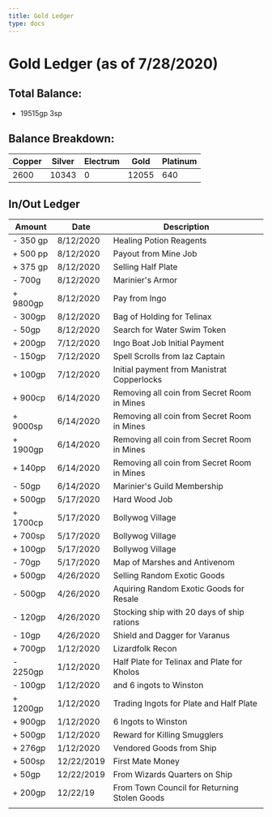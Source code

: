 ```yaml
---
title: Gold Ledger
type: docs
---
```

# Gold Ledger (as of 7/28/2020)

## Total Balance:
- 19515gp 3sp
## Balance Breakdown:
| Copper | Silver | Electrum | Gold | Platinum |
| --- | --- | --- | --- | --- |
| 2600 | 10343 | 0 | 12055 | 640 |

## In/Out Ledger
| Amount | Date | Description |
| --- | --- | --- |
| - 350 gp | 8/12/2020 | Healing Potion Reagents | 
| + 500 pp | 8/12/2020 | Payout from Mine Job |  
| + 375 gp | 8/12/2020 | Selling Half Plate | 
| - 700g | 8/12/2020 | Marinier's Armor |
| + 9800gp | 8/12/2020 | Pay from Ingo |
| - 300gp | 8/12/2020 | Bag of Holding for Telinax | 
| - 50gp | 8/12/2020 | Search for Water Swim Token | 
| + 200gp | 7/12/2020 | Ingo Boat Job Initial Payment |
| - 150gp | 7/12/2020 | Spell Scrolls from Iaz Captain |
| + 100gp | 7/12/2020 | Initial payment from Manistrat Copperlocks |
| + 900cp | 6/14/2020 | Removing all coin from Secret Room in Mines |
| + 9000sp | 6/14/2020 | Removing all coin from Secret Room in Mines |
| + 1900gp | 6/14/2020 | Removing all coin from Secret Room in Mines |
| + 140pp | 6/14/2020 | Removing all coin from Secret Room in Mines |
| - 50gp | 6/14/2020 | Marinier's Guild Membership |
| + 500gp | 5/17/2020 | Hard Wood Job |
| + 1700cp | 5/17/2020 | Bollywog Village |
| + 700sp | 5/17/2020 | Bollywog Village |
| + 100gp | 5/17/2020 | Bollywog Village |
| - 70gp | 5/17/2020 | Map of Marshes and Antivenom |
| + 500gp | 4/26/2020 | Selling Random Exotic Goods |
| - 500gp | 4/26/2020 | Aquiring Random Exotic Goods for Resale |
| - 120gp | 4/26/2020 | Stocking ship with 20 days of ship rations |
| - 10gp | 4/26/2020 | Shield and Dagger for Varanus |
| + 700gp | 1/12/2020 | Lizardfolk Recon |
| - 2250gp | 1/12/2020 | Half Plate for Telinax and Plate for Kholos |
| - 100gp | 1/12/2020 | and 6 ingots to Winston |
| + 1200gp | 1/12/2020 | Trading Ingots for Plate and Half Plate |
| + 900gp | 1/12/2020 | 6 Ingots to Winston |
| + 500gp | 1/12/2020 | Reward for Killing Smugglers |
| + 276gp | 1/12/2020 | Vendored Goods from Ship |
| + 500sp | 12/22/2019 | First Mate Money |
| + 50gp | 12/22/2019 | From Wizards Quarters on Ship |
| + 200gp | 12/22/19 | From Town Council for Returning Stolen Goods |
| | | |
